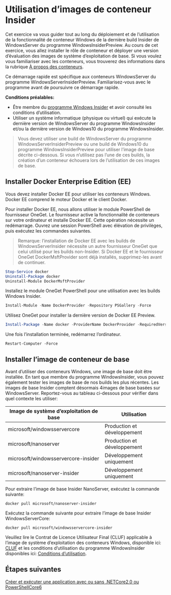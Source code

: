 
# <a name="using-insider-container-images"></a>Utilisation d’images de conteneur Insider

Cet exercice va vous guider tout au long du déploiement et de l’utilisation de la fonctionnalité de conteneur Windows de la dernière build Insider de WindowsServer du programme WindowsInsiderPreview. Au cours de cet exercice, vous allez installer le rôle de conteneur et déployer une version d’évaluation des images de système d’exploitation de base. Si vous voulez vous familiariser avec les conteneurs, vous trouverez des informations dans la rubrique [À propos des conteneurs](../about/index.md).

Ce démarrage rapide est spécifique aux conteneurs WindowsServer du programme WindowsServerInsiderPreview. Familiarisez-vous avec le programme avant de poursuivre ce démarrage rapide.

**Conditions préalables:**

- Être membre du [programme Windows Insider](https://insider.windows.com/GettingStarted) et avoir consulté les conditions d’utilisation.
- Utiliser un système informatique (physique ou virtuel) qui exécute la dernière version de WindowsServer du programme WindowsInsider et/ou la dernière version de Windows10 du programme WindowsInsider.

>Vous devez utiliser une build de WindowsServer du programme WindowsServerInsiderPreview ou une build de Windows10 du programme WindowsInsiderPreview pour utiliser l’image de base décrite ci-dessous. Si vous n’utilisez pas l’une de ces builds, la création d’un conteneur échouera lors de l’utilisation de ces images de base.

## <a name="install-docker-enterprise-edition-ee"></a>Installer Docker Enterprise Edition (EE)
Vous devez installer Docker EE pour utiliser les conteneurs Windows. Docker EE comprend le moteur Docker et le client Docker. 

Pour installer Docker EE, nous allons utiliser le module PowerShell de fournisseur OneGet. Le fournisseur active la fonctionnalité de conteneurs sur votre ordinateur et installe Docker EE. Cette opération nécessite un redémarrage. Ouvrez une session PowerShell avec élévation de privilèges, puis exécutez les commandes suivantes.

>Remarque: l’installation de Docker EE avec les builds de WindowsServerInsider nécessite un autre fournisseur OneGet que celui utilisé pour les builds non-Insider. Si Docker EE et le fournisseur OneGet DockerMsftProvider sont déjà installés, supprimez-les avant de continuer.
```powershell 
Stop-Service docker
Uninstall-Package docker
Uninstall-Module DockerMsftProvider
```

Installez le module OneGet PowerShell pour une utilisation avec les builds Windows Insider.
```powershell
Install-Module -Name DockerProvider -Repository PSGallery -Force
```
Utilisez OneGet pour installer la dernière version de Docker EE Preview.
```powershell
Install-Package -Name docker -ProviderName DockerProvider -RequiredVersion Preview
```
Une fois l’installation terminée, redémarrez l’ordinateur.
```
Restart-Computer -Force
```

## <a name="install-base-container-image"></a>Installer l’image de conteneur de base

Avant d’utiliser des conteneurs Windows, une image de base doit être installée. En tant que membre du programme WindowsInsider, vous pouvez également tester les images de base de nos builds les plus récentes. Les images de base Insider comptent désormais 4images de base basées sur WindowsServer. Reportez-vous au tableau ci-dessous pour vérifier dans quel contexte les utiliser:

| Image de système d’exploitation de base                       | Utilisation                      |
|-------------------------------------|----------------------------|
| microsoft/windowsservercore         | Production et développement |
| microsoft/nanoserver                | Production et développement |
| microsoft/windowsservercore-insider | Développement uniquement           |
| microsoft/nanoserver-insider        | Développement uniquement           |

Pour extraire l’image de base Insider NanoServer, exécutez la commande suivante:

```
docker pull microsoft/nanoserver-insider
```

Exécutez la commande suivante pour extraire l’image de base Insider WindowsServerCore:

```
docker pull microsoft/windowsservercore-insider
```

Veuillez lire le Contrat de Licence Utilisateur Final (CLUF) applicable à l’image de système d’exploitation des conteneurs Windows, disponible ici: [CLUF](../EULA.md ) et les conditions d’utilisation du programme WindowsInsider disponibles ici: [Conditions d’utilisation](https://www.microsoft.com/en-us/software-download/windowsinsiderpreviewserver).

## <a name="next-steps"></a>Étapes suivantes

[Créer et exécuter une application avec ou sans .NETCore2.0 ou PowerShellCore6](./Nano-RS3-.NET-Core-and-PS.md)
